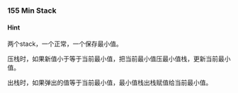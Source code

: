 ### 155 Min Stack

#### Hint

两个stack，一个正常，一个保存最小值。

压栈时，如果新值小于等于当前最小值，把当前最小值压最小值栈，更新当前最小值。

出栈时，如果弹出的值等于当前最小值，最小值栈出栈赋值给当前最小值。


